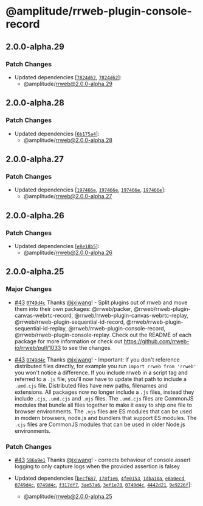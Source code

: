 # @amplitude/rrweb-plugin-console-record

## 2.0.0-alpha.29

### Patch Changes

- Updated dependencies [[`7824d62`](https://github.com/amplitude/rrweb/commit/7824d62c7cf227c678ee1a1f500902fbfdd6c36a), [`7824d62`](https://github.com/amplitude/rrweb/commit/7824d62c7cf227c678ee1a1f500902fbfdd6c36a)]:
  - @amplitude/rrweb@2.0.0-alpha.29

## 2.0.0-alpha.28

### Patch Changes

- Updated dependencies [[`6b175a4`](https://github.com/amplitude/rrweb/commit/6b175a4a945ea79b4cea6c609544ad1502a65610)]:
  - @amplitude/rrweb@2.0.0-alpha.28

## 2.0.0-alpha.27

### Patch Changes

- Updated dependencies [[`197466e`](https://github.com/amplitude/rrweb/commit/197466e020a06a29c67bd8e3b96f6f7341c82560), [`197466e`](https://github.com/amplitude/rrweb/commit/197466e020a06a29c67bd8e3b96f6f7341c82560), [`197466e`](https://github.com/amplitude/rrweb/commit/197466e020a06a29c67bd8e3b96f6f7341c82560), [`197466e`](https://github.com/amplitude/rrweb/commit/197466e020a06a29c67bd8e3b96f6f7341c82560)]:
  - @amplitude/rrweb@2.0.0-alpha.27

## 2.0.0-alpha.26

### Patch Changes

- Updated dependencies [[`e8e18b5`](https://github.com/amplitude/rrweb/commit/e8e18b55c1de705ae7b7bdf66b46f6e45e06b65e)]:
  - @amplitude/rrweb@2.0.0-alpha.26

## 2.0.0-alpha.25

### Major Changes

- [#43](https://github.com/amplitude/rrweb/pull/43) [`0749d4c`](https://github.com/amplitude/rrweb/commit/0749d4c0d5ec0fb75b82db935d9cc8466645b307) Thanks [@jxiwang](https://github.com/jxiwang)! - Split plugins out of rrweb and move them into their own packages: @rrweb/packer, @rrweb/rrweb-plugin-canvas-webrtc-record, @rrweb/rrweb-plugin-canvas-webrtc-replay, @rrweb/rrweb-plugin-sequential-id-record, @rrweb/rrweb-plugin-sequential-id-replay, @rrweb/rrweb-plugin-console-record, @rrweb/rrweb-plugin-console-replay. Check out the README of each package for more information or check out https://github.com/rrweb-io/rrweb/pull/1033 to see the changes.

- [#43](https://github.com/amplitude/rrweb/pull/43) [`0749d4c`](https://github.com/amplitude/rrweb/commit/0749d4c0d5ec0fb75b82db935d9cc8466645b307) Thanks [@jxiwang](https://github.com/jxiwang)! - Important: If you don't reference distributed files directly, for example you run `import rrweb from 'rrweb'` you won't notice a difference. If you include rrweb in a script tag and referred to a `.js` file, you'll now have to update that path to include a `.umd.cjs` file. Distributed files have new paths, filenames and extensions. All packages now no longer include a `.js` files, instead they include `.cjs`, `.umd.cjs` and `.mjs` files. The `.umd.cjs` files are CommonJS modules that bundle all files together to make it easy to ship one file to browser environments. The `.mjs` files are ES modules that can be used in modern browsers, node.js and bundlers that support ES modules. The `.cjs` files are CommonJS modules that can be used in older Node.js environments.

### Patch Changes

- [#43](https://github.com/amplitude/rrweb/pull/43) [`586a9e1`](https://github.com/amplitude/rrweb/commit/586a9e1eae009d1669efce508a9717feadf0a805) Thanks [@jxiwang](https://github.com/jxiwang)! - corrects behaviour of console.assert logging to only capture logs when the provided assertion is falsey

- Updated dependencies [[`becf687`](https://github.com/amplitude/rrweb/commit/becf687910a21be618c8644642673217d75a4bfe), [`178f1e6`](https://github.com/amplitude/rrweb/commit/178f1e6e450e0903e9dadc4dc96dd74236f296ba), [`4fe0153`](https://github.com/amplitude/rrweb/commit/4fe01532dc533ecbcc01d3fa5fcec8a0abbf292e), [`1dba10a`](https://github.com/amplitude/rrweb/commit/1dba10a215ea873fd1663d77c58c783c9d8a0edc), [`e8a0ecd`](https://github.com/amplitude/rrweb/commit/e8a0ecd0268e599c17e97bcd91f94c44b04d79a0), [`0749d4c`](https://github.com/amplitude/rrweb/commit/0749d4c0d5ec0fb75b82db935d9cc8466645b307), [`0749d4c`](https://github.com/amplitude/rrweb/commit/0749d4c0d5ec0fb75b82db935d9cc8466645b307), [`f317df7`](https://github.com/amplitude/rrweb/commit/f317df792ba69ee33b7148f486dea8e77cfab42a), [`3ae57a6`](https://github.com/amplitude/rrweb/commit/3ae57a6d8803f4e076a448fa7e3967fa3c125487), [`3ef1e70`](https://github.com/amplitude/rrweb/commit/3ef1e709eb43b21505ed6bde405c2f6f83b0badc), [`0749d4c`](https://github.com/amplitude/rrweb/commit/0749d4c0d5ec0fb75b82db935d9cc8466645b307), [`4442d21`](https://github.com/amplitude/rrweb/commit/4442d21c5b1b6fb6dd6af6f52f97ca0317005ad8), [`9e9226f`](https://github.com/amplitude/rrweb/commit/9e9226fc00031dc6c2012dedcd53ec41db86b975)]:
  - @amplitude/rrweb@2.0.0-alpha.25
